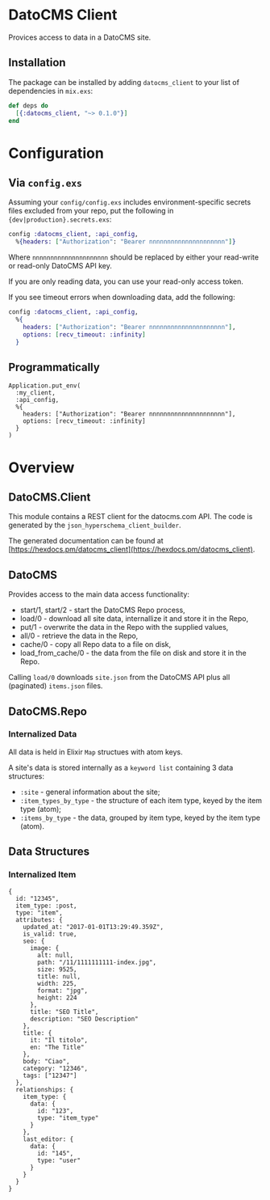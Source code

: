 # DatoCMS Client

Provices access to data in a DatoCMS site.

## Installation

The package can be installed
by adding `datocms_client` to your list of dependencies in `mix.exs`:

```elixir
def deps do
  [{:datocms_client, "~> 0.1.0"}]
end
```

# Configuration

## Via `config.exs`

Assuming your `config/config.exs` includes environment-specific secrets files
excluded from your repo, put the following in `{dev|production}.secrets.exs`:

```elixir
config :datocms_client, :api_config,
  %{headers: ["Authorization": "Bearer nnnnnnnnnnnnnnnnnnnnn"]}
```

Where `nnnnnnnnnnnnnnnnnnnnn` should be replaced by either your read-write or
read-only DatoCMS API key.

If you are only reading data, you can use your read-only access token.

If you see timeout errors when downloading data, add the following:

```elixir
config :datocms_client, :api_config,
  %{
    headers: ["Authorization": "Bearer nnnnnnnnnnnnnnnnnnnnn"],
    options: [recv_timeout: :infinity]
  }
```

## Programmatically

```
Application.put_env(
  :my_client,
  :api_config,
  %{
    headers: ["Authorization": "Bearer nnnnnnnnnnnnnnnnnnnnn"],
    options: [recv_timeout: :infinity]
  }
)
```

# Overview

## DatoCMS.Client

This module contains a REST client for the datocms.com API. The code is
generated by the `json_hyperschema_client_builder`.

The generated documentation can be found at
[https://hexdocs.pm/datocms_client](https://hexdocs.pm/datocms_client).

## DatoCMS

Provides access to the main data access functionality:

* start/1, start/2 - start the DatoCMS Repo process,
* load/0 - download all site data, internallize it and store it in the Repo,
* put/1 - overwrite the data in the Repo with the supplied values,
* all/0 - retrieve the data in the Repo,
* cache/0 - copy all Repo data to a file on disk,
* load_from_cache/0 - the data from the file on disk and store it in the Repo.

Calling `load/0` downloads `site.json` from the DatoCMS API plus all
(paginated) `items.json` files.

## DatoCMS.Repo

### Internalized Data

All data is held in Elixir `Map` structues with atom keys.

A site's data is stored internally as a `keyword list` containing 3 data
structures:

* `:site` - general information about the site;
* `:item_types_by_type` - the structure of each item type, keyed by the
  item type (atom);
* `:items_by_type` - the data, grouped by item type, keyed by the item
  type (atom).

## Data Structures

### Internalized Item

```
{
  id: "12345",
  item_type: :post,
  type: "item",
  attributes: {
    updated_at: "2017-01-01T13:29:49.359Z",
    is_valid: true,
    seo: {
      image: {
        alt: null,
        path: "/11/1111111111-index.jpg",
        size: 9525,
        title: null,
        width: 225,
        format: "jpg",
        height: 224
      },
      title: "SEO Title",
      description: "SEO Description"
    },
    title: {
      it: "Il titolo",
      en: "The Title"
    },
    body: "Ciao",
    category: "12346",
    tags: ["12347"]
  },
  relationships: {
    item_type: {
      data: {
        id: "123",
        type: "item_type"
      }
    },
    last_editor: {
      data: {
        id: "145",
        type: "user"
      }
    }
  }
}
```
